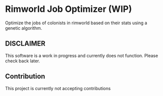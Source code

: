# Rimworld Job Optimizer (WIP)
Optimize the jobs of colonists in rimworld based on their stats using a genetic algorithm.

## DISCLAIMER
This software is a work in progress and currently does not function. Please check back later.

## Contribution
This project is currently not accepting contributions